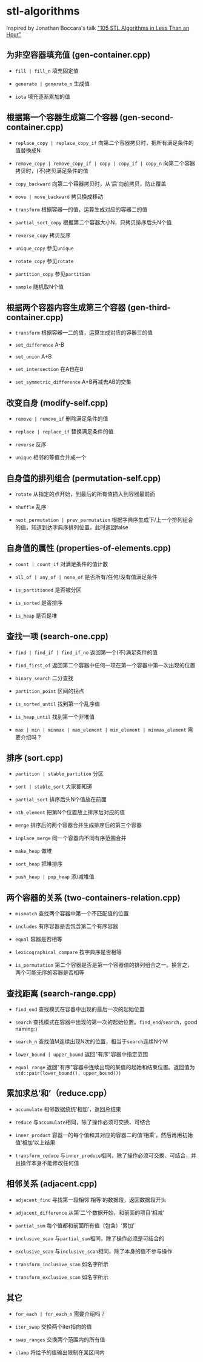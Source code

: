 # stl-algorithms

Inspired by Jonathan Boccara's talk ["105 STL Algorithms in Less Than an Hour"](https://youtu.be/2olsGf6JIkU)

## 为非空容器填充值 (gen-container.cpp)

* `fill | fill_n` 填充固定值

* `generate | generate_n` 生成值

* `iota` 填充逐渐累加的值

## 根据第一个容器生成第二个容器 (gen-second-container.cpp)

* `replace_copy | replace_copy_if` 向第二个容器拷贝时，把所有满足条件的值替换成N 

* `remove_copy | remove_copy_if | copy | copy_if | copy_n` 向第二个容器拷贝时，(不)拷贝满足条件的值

* `copy_backward` 向第二个容器拷贝时，从‘后’向前拷贝，防止覆盖

* `move | move_backward` 拷贝换成移动

* `transform` 根据容器一的值，运算生成对应的容器二的值

* `partial_sort_copy` 根据第二个容器大小N，只拷贝排序后头N个值

* `reverse_copy` 拷贝反序

* `unique_copy` 参见`unique`

* `rotate_copy` 参见`rotate`

* `partition_copy` 参见`partition`

* `sample` 随机取N个值

## 根据两个容器内容生成第三个容器 (gen-third-container.cpp)

* `transform` 根据容器一二的值，运算生成对应的容器三的值

* `set_difference` A-B

* `set_union` A+B

* `set_intersection` 在A也在B

* `set_symmetric_difference` A+B再减去AB的交集

## 改变自身 (modify-self.cpp)

* `remove | remove_if` 删除满足条件的值

* `replace | replace_if` 替换满足条件的值

* `reverse` 反序

* `unique` 相邻的等值合并成一个

## 自身值的排列组合 (permutation-self.cpp)

* `rotate` 从指定的点开始，到最后的所有值插入到容器最前面

* `shuffle` 乱序

* `next_permutation | prev_permutation` 根据字典序生成下/上一个排列组合的值，知道到达字典序排列位置，此时返回false

## 自身值的属性 (properties-of-elements.cpp)

* `count | count_if` 对满足条件的值计数

* `all_of | any_of | none_of` 是否所有/任何/没有值满足条件

* `is_partitioned` 是否被分区

* `is_sorted` 是否排序

* `is_heap` 是否是堆

## 查找一项 (search-one.cpp)

* `find | find_if | find_if_no` 返回第一个(不)满足条件的值

* `find_first_of` 返回第二个容器中任何一项在第一个容器中第一次出现的位置

* `binary_search` 二分查找

* `partition_point` 区间的拐点

* `is_sorted_until` 找到第一个乱序值

* `is_heap_until` 找到第一个非堆值

* `max | min | minmax | max_element | min_element | minmax_element` 需要介绍吗？

## 排序 (sort.cpp)

* `partition | stable_partition` 分区
 
* `sort | stable_sort` 大家都知道

* `partial_sort` 排序后头N个值放在前面

* `nth_element` 把第N个位置放上排序后对应的值

* `merge` 排序后的两个容器合并生成排序后的第三个容器

* `inplace_merge` 同一个容器内不同有序范围合并

* `make_heap` 做堆

* `sort_heap` 把堆排序

* `push_heap | pop_heap` 添/减堆值

## 两个容器的关系 (two-containers-relation.cpp)

* `mismatch` 查找两个容器中第一个不匹配值的位置

* `includes` 有序容器是否包含第二个有序容器

* `equal` 容器是否相等

* `lexicographical_compare` 按字典序是否相等

* `is_permutation` 第二个容器是否是第一个容器值的排列组合之一。换言之，两个可能无序的容器是否相等

## 查找距离 (search-range.cpp)

* `find_end` 查找模式在容器中出现的最后一次的起始位置

* `search` 查找模式在容器中出现的第一次的起始位置。`find_end`/`search`，good naming:)

* `search_n` 查找值M连续出现N次的位置，相当于`search`连续N个M

* `lower_bound | upper_bound` 返回"有序"容器中指定范围

* `equal_range` 返回"有序"容器中连续出现的某值的起始和结束位置。返回值为`std::pair(lower_bound(), upper_bound())`

## 累加求总‘和’（reduce.cpp）

* `accumulate` 相邻数据统统‘相加’，返回总结果

* `reduce` 与`accumulate`相同，除了操作必须可交换、可结合

* `inner_product` 容器一的每个值和其对应的容器二的值‘相乘’，然后再用初始值‘相加’以上结果

* `transform_reduce` 与`inner_produce`相同，除了操作必须可交换、可结合，并且操作本身不能修改任何值

## 相邻关系 (adjacent.cpp)

* `adjacent_find` 寻找第一段相邻‘相等’的数据段，返回数据段开头

* `adjacent_difference` 从第‘二’个数据开始，和前面的项目‘相减’

* `partial_sum` 每个值都和前面所有值（包含）‘累加’

* `inclusive_scan` 与`partial_sum`相同，除了操作必须是可结合的

* `exclusive_scan` 与`inclusive_scan`相同，除了本身的值不参与操作

* `transform_inclusive_scan` 如名字所示

* `transform_exclusive_scan` 如名字所示

## 其它

* `for_each | for_each_n` 需要介绍吗？

* `iter_swap` 交换两个iter指向的值

* `swap_ranges` 交换两个范围内的所有值

* `clamp` 将给予的值输出限制在某区间内

